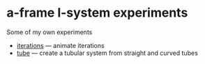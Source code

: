 # a-frame l-system experiments

Some of my own experiments

- [iterations](iterations) — animate iterations
- [tube](tube) — create a tubular system from straight and curved tubes